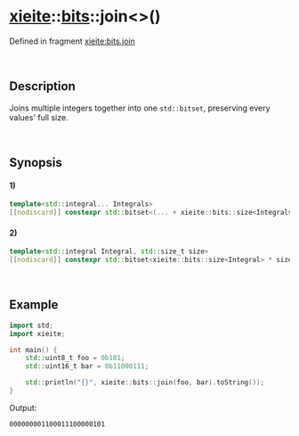 # [xieite](../../xieite.md)\:\:[bits](../../bits.md)\:\:join\<\>\(\)
Defined in fragment [xieite:bits.join](../../../src/bits/join.cpp)

&nbsp;

## Description
Joins multiple integers together into one `std::bitset`, preserving every values' full size.

&nbsp;

## Synopsis
#### 1)
```cpp
template<std::integral... Integrals>
[[nodiscard]] constexpr std::bitset<(... + xieite::bits::size<Integrals>)> join(Integrals... values) noexcept;
```
#### 2)
```cpp
template<std::integral Integral, std::size_t size>
[[nodiscard]] constexpr std::bitset<xieite::bits::size<Integral> * size> join(const std::array<Integral, size>& values) noexcept;
```

&nbsp;

## Example
```cpp
import std;
import xieite;

int main() {
    std::uint8_t foo = 0b101;
    std::uint16_t bar = 0b11000111;

    std::println("{}", xieite::bits::join(foo, bar).toString());
}
```
Output:
```
000000001100011100000101
```
